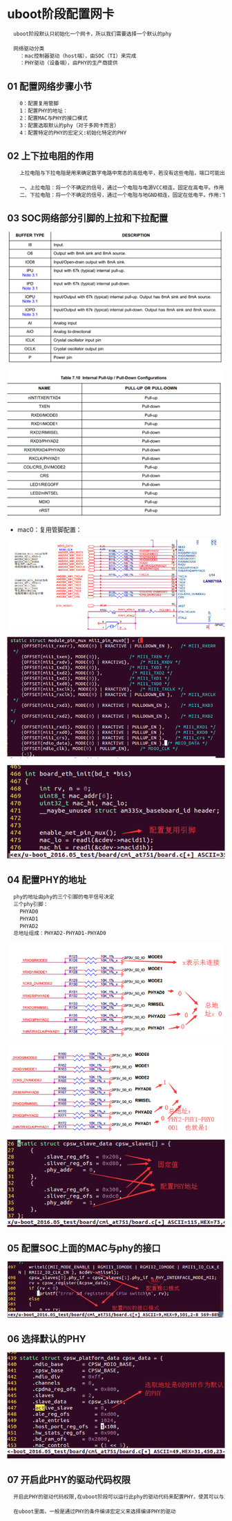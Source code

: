 # uboot阶段配置网卡
```sh
  uboot阶段默认只初始化一个网卡，所以我们需要选择一个默认的phy

  网络驱动分类
    ：mac控制器驱动（host端），由SOC（TI）来完成
    ：PHY驱动（设备端），由PHY的生产商提供
```
## 01 配置网络步骤小节
```sh
    0：配置复用管脚
    1：配置PHY的地址：
    2：配置MAC与PHY的接口模式
    3：配置选取默认的phy（对于多网卡而言）
    4：配置特定的PHY的宏定义:初始化特定的PHY
```
## 02 上下拉电阻的作用
```sh
    上拉电阻与下拉电阻是用来确定数字电路中常态的高低电平，若没有这些电阻，端口可能出现界于高低电平之间的电压，这样非常不稳定，所以有些端口即使不用也要接高电平或低电平，以确保工作稳定.

    一、上拉电阻：将一个不确定的信号，通过一个电阻与电源VCC相连，固定在高电平。作用：上拉是对器件注入电流；灌电流；当一个接有上拉电阻的IO端口设置为输入状态时.它的常态为高电平。
    二、下拉电阻：将一个不确定的信号，通过一个电阻与地GND相连，固定在低电平。作用:下拉是从器件输出电流；拉电流。当一个接有下拉电阻的IO端口设置为输入状态时，它的常态为低电平。上拉电阻和下拉电阻2者共同的作用是：避免电压的“悬浮”，造成电路的不稳定。
```
## 03 SOC网络部分引脚的上拉和下拉配置

![](image_ubootnet/1.png)

![](image_ubootnet/2.png)

* mac0：复用管脚配置：

![](image_ubootnet/3.png)

![](image_ubootnet/4.png)

![](image_ubootnet/5.png)


## 04 配置PHY的地址
```sh
  phy的地址由phy的三个引脚的电平信号决定
  三个phy引脚：
    PHYAD0
    PHYAD1
    PHYAD2
  总地址组成：PHYAD2-PHYAD1-PHYAD0
```
![](image_ubootnet/6.png)

![](image_ubootnet/7.png)

![](image_ubootnet/8.png)



## 05 配置SOC上面的MAC与phy的接口
![](image_ubootnet/9.png)

## 06 选择默认的PHY
![](image_ubootnet/10.png)

## 07 开启此PHY的驱动代码权限
```sh
  开启此PHY的驱动代码权限,在uboot阶段可以运行此phy的驱动代码来配置PHY，使其可以与对应的SOC上面的MAC控制器通信

  在uboot里面，一般是通过PHY的条件编译宏定义来选择编译PHY的驱动
```
